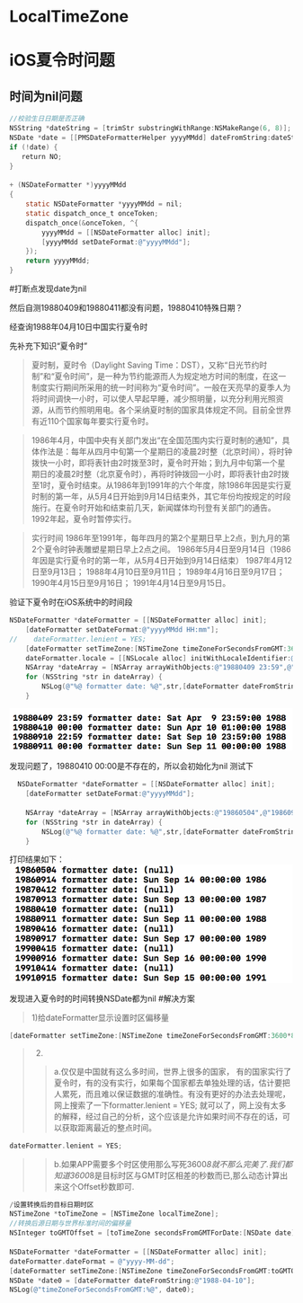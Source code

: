 # LocalTimeZone
iOS夏令时问题
====
时间为nil问题
--------------
``` Objective-c
//校验生日日期是否正确
NSString *dateString = [trimStr substringWithRange:NSMakeRange(6, 8)];
NSDate *date = [[PMSDateFormatterHelper yyyyMMdd] dateFromString:dateString];
if (!date) {
   return NO;
}

+ (NSDateFormatter *)yyyyMMdd
{
    static NSDateFormatter *yyyyMMdd = nil;
    static dispatch_once_t onceToken;
    dispatch_once(&onceToken, ^{
        yyyyMMdd = [[NSDateFormatter alloc] init];
        [yyyyMMdd setDateFormat:@"yyyyMMdd"];
    });
    return yyyyMMdd;
}
```
#打断点发现date为nil

然后自测19880409和19880411都没有问题，19880410特殊日期？

经查询1988年04月10日中国实行夏令时

先补充下知识“夏令时”

>夏时制，夏时令（Daylight Saving Time：DST），又称“日光节约时制”和“夏令时间”，是一种为节约能源而人为规定地方时间的制度，在这一制度实行期间所采用的统一时间称为“夏令时间”。一般在天亮早的夏季人为将时间调快一小时，可以使人早起早睡，减少照明量，以充分利用光照资源，从而节约照明用电。各个采纳夏时制的国家具体规定不同。目前全世界有近110个国家每年要实行夏令时。

>1986年4月，中国中央有关部门发出“在全国范围内实行夏时制的通知”，具体作法是：每年从四月中旬第一个星期日的凌晨2时整（北京时间），将时钟拨快一小时，即将表针由2时拨至3时，夏令时开始；到九月中旬第一个星期日的凌晨2时整（北京夏令时），再将时钟拨回一小时，即将表针由2时拨至1时，夏令时结束。从1986年到1991年的六个年度，除1986年因是实行夏时制的第一年，从5月4日开始到9月14日结束外，其它年份均按规定的时段施行。在夏令时开始和结束前几天，新闻媒体均刊登有关部门的通告。1992年起，夏令时暂停实行。

>实行时间
1986年至1991年，每年四月的第2个星期日早上2点，到九月的第2个夏令时钟表雕塑星期日早上2点之间。
1986年5月4日至9月14日（1986年因是实行夏令时的第一年，从5月4日开始到9月14日结束）
1987年4月12日至9月13日；
1988年4月10日至9月11日；
1989年4月16日至9月17日；
1990年4月15日至9月16日；
1991年4月14日至9月15日。

验证下夏令时在iOS系统中的时间段

```Objective-c
NSDateFormatter *dateFormatter = [[NSDateFormatter alloc] init];
    [dateFormatter setDateFormat:@"yyyyMMdd HH:mm"];
//    dateFormatter.lenient = YES;
    [dateFormatter setTimeZone:[NSTimeZone timeZoneForSecondsFromGMT:3600*8]];
    dateFormatter.locale = [[NSLocale alloc] initWithLocaleIdentifier:@"en_US_POSIX"];
    NSArray *dateArray = [NSArray arrayWithObjects:@"19880409 23:59",@"19880410 00:00",@"19880910 22:59", @"19880911 00:00", nil];
    for (NSString *str in dateArray) {
        NSLog(@"%@ formatter date: %@",str,[dateFormatter dateFromString:str]);
    }
```
![](https://github.com/niuzai327/LocalTimeZone/blob/master/Resources/clip.png)

发现问题了，19880410 00:00是不存在的，所以会初始化为nil
测试下
``` Objective-c
  NSDateFormatter *dateFormatter = [[NSDateFormatter alloc] init];
    [dateFormatter setDateFormat:@"yyyyMMdd"];
    
    NSArray *dateArray = [NSArray arrayWithObjects:@"19860504",@"19860914",@"19870412",@"19870913",@"19880410",@"19880911",@"19890416",@"19890917",@"19900415",@"19900916",@"19910414",@"19910915", nil];
    for (NSString *str in dateArray) {
        NSLog(@"%@ formatter date: %@",str,[dateFormatter dateFromString:str]);
    }
```
打印结果如下：
![](https://github.com/niuzai327/LocalTimeZone/blob/master/Resources/clip2.png)

发现进入夏令时的时间转换NSDate都为nil
#解决方案
>1)给dateFormatter显示设置时区偏移量
```Objective-c
[dateFormatter setTimeZone:[NSTimeZone timeZoneForSecondsFromGMT:3600*8]];
```
>2)
>>a.仅仅是中国就有这么多时间，世界上很多的国家， 有的国家实行了夏令时，有的没有实行，如果每个国家都去单独处理的话，估计要把人累死，而且难以保证数据的准确性。有没有更好的办法去处理呢，网上搜索了一下formatter.lenient = YES; 就可以了，网上没有太多的解释，经过自己的分析，这个应该是允许如果时间不存在的话，可以获取距离最近的整点时间。
```Objective-c
dateFormatter.lenient = YES;
```
>>b.如果APP需要多个时区使用那么写死3600*8就不那么完美了.我们都知道3600*8是目标时区与GMT时区相差的秒数而已,那么动态计算出来这个Offset秒数即可.
```Objective-c
/设置转换后的目标日期时区
NSTimeZone *toTimeZone = [NSTimeZone localTimeZone];
//转换后源日期与世界标准时间的偏移量
NSInteger toGMTOffset = [toTimeZone secondsFromGMTForDate:[NSDate date]];

NSDateFormatter *dateFormatter = [[NSDateFormatter alloc] init];
dateFormatter.dateFormat = @"yyyy-MM-dd";
[dateFormatter setTimeZone:[NSTimeZone timeZoneForSecondsFromGMT:toGMTOffset]];
NSDate *date0 = [dateFormatter dateFromString:@"1988-04-10"];
NSLog(@"timeZoneForSecondsFromGMT:%@", date0);
```


